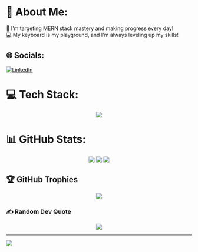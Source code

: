 # 💫 About Me:
🎯 I'm targeting MERN stack mastery and making progress every day!<br>💻 My keyboard is my playground, and I'm always leveling up my skills!<br>

## 🌐 Socials:
[![LinkedIn](https://img.shields.io/badge/LinkedIn-%230077B5.svg?logo=linkedin&logoColor=white)](https://linkedin.com/in/https://www.linkedin.com/in/ziyan-chasmawala-4658b8239/) 

# 💻 Tech Stack:
<div align="center">
  <img src="https://skillicons.dev/icons?i=python,java,c,javascript,kotlin,css,html,aws,react,express,nodejs,tailwindcss,vite,mongodb,mysql,figma,numpy,pandas,scikit-learn,matplotlib" />
</div>

# 📊 GitHub Stats:
<div align="center">
  <img src="https://github-readme-stats.vercel.app/api?username=ziyanchasmawala&theme=dark&hide_border=false&include_all_commits=false&count_private=false" />
  <img src="https://github-readme-streak-stats.herokuapp.com/?user=ziyanchasmawala&theme=dark&hide_border=false" />
  <img src="https://github-readme-stats.vercel.app/api/top-langs/?username=ziyanchasmawala&theme=dark&hide_border=false&include_all_commits=false&count_private=false&layout=compact" />
</div>

## 🏆 GitHub Trophies
<div align="center">
  <img src="https://github-profile-trophy.vercel.app/?username=ziyanchasmawala&theme=dark&no-frame=false&no-bg=false&margin-w=4" />
</div>

### ✍️ Random Dev Quote
<div align="center">
  <img src="https://quotes-github-readme.vercel.app/api?type=horizontal&theme=radical" />
</div>

---
[![](https://visitcount.itsvg.in/api?id=ziyanchasmawala&icon=0&color=0)](https://visitcount.itsvg.in)


